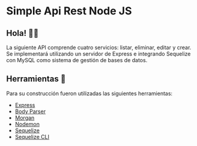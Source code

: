 # Simple Api Rest Node JS

## Hola! 🖖🏻

La siguiente API comprende cuatro servicios: listar, eliminar, editar y crear. Se implementará utilizando un servidor de Express e integrando Sequelize con MySQL como sistema de gestión de bases de datos.

## Herramientas 🧰

Para su construcción fueron utilizadas las siguientes herramientas:

- [Express](https://www.npmjs.com/package/express)
- [Body Parser](https://www.npmjs.com/package/body-parser)
- [Morgan](https://www.npmjs.com/package/morgan)
- [Nodemon](https://www.npmjs.com/package/nodemon)
- [Sequelize](https://www.npmjs.com/package/sequelize)
- [Sequelize CLI](https://www.npmjs.com/package/sequelize-cli)